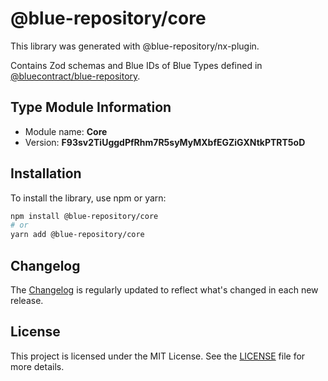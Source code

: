 # @blue-repository/core

This library was generated with @blue-repository/nx-plugin.

Contains Zod schemas and Blue IDs of Blue Types defined in [@bluecontract/blue-repository](https://github.com/bluecontract/blue-repository).

## Type Module Information

- Module name: **Core**
- Version: **F93sv2TiUggdPfRhm7R5syMyMXbfEGZiGXNtkPTRT5oD**

## Installation

To install the library, use npm or yarn:

```bash
npm install @blue-repository/core
# or
yarn add @blue-repository/core
```

## Changelog

The [Changelog](https://github.com/bluecontract/blue-repository-js/blob/main/libs/core/CHANGELOG.md) is regularly updated to reflect what's changed in each new release.

## License

This project is licensed under the MIT License. See the [LICENSE](LICENSE) file for more details.
